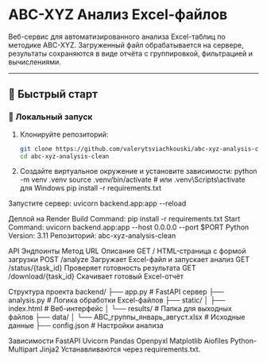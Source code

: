 # ABC-XYZ Анализ Excel-файлов

Веб-сервис для автоматизированного анализа Excel-таблиц по методике ABC-XYZ. Загруженный файл обрабатывается на сервере, результаты сохраняются в виде отчёта с группировкой, фильтрацией и вычислениями.

---

## 🚀 Быстрый старт

### 🔧 Локальный запуск

1. Клонируйте репозиторий:
   ```bash
   git clone https://github.com/valerytsviachkouski/abc-xyz-analysis-clean.git
   cd abc-xyz-analysis-clean
   
2.  Создайте виртуальное окружение и установите зависимости:
python -m venv .venv
source .venv/bin/activate  # или .venv\\Scripts\\activate для Windows
pip install -r requirements.txt

Запустите сервер:
uvicorn backend.app:app --reload

Деплой на Render
Build Command: pip install -r requirements.txt
Start Command: uvicorn backend.app:app --host 0.0.0.0 --port $PORT
Python Version: 3.11
Репозиторий: abc-xyz-analysis-clean

API Эндпоинты
Метод	URL	Описание
GET	/	HTML-страница с формой загрузки
POST	/analyze	Загружает Excel-файл и запускает анализ
GET	/status/{task_id}	Проверяет готовность результата
GET	/download/{task_id}	Скачивает готовый Excel-отчёт

Структура проекта
backend/
├── app.py              # FastAPI сервер
├── analysis.py         # Логика обработки Excel-файлов
├── static/
│   ├── index.html      # Веб-интерфейс
│   └── results/        # Папка для выходных файлов
├── data/
│   └── ABC_группы_январь_август.xlsx  # Исходные данные
├── config.json         # Настройки анализа

Зависимости
FastAPI
Uvicorn
Pandas
Openpyxl
Matplotlib
Aiofiles
Python-Multipart
Jinja2
Устанавливаются через requirements.txt.



